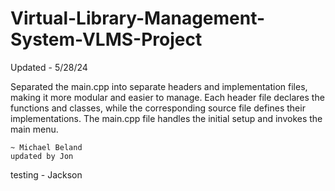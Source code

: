 # Virtual-Library-Management-System-VLMS-Project

Updated - 5/28/24

Separated the main.cpp into separate headers and implementation files, making it more modular and easier to manage. Each header file declares the functions and classes, while the corresponding source file defines their implementations. The main.cpp file handles the initial setup and invokes the main menu.

    ~ Michael Beland
    updated by Jon
    
testing - Jackson